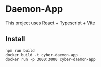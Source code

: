 # Daemon-App

This project uses React + Typescript + Vite

## Install

```shell script
npm run build
docker build -t cyber-daemon-app .
docker run -p 3000:3000 cyber-daemon-app
```
